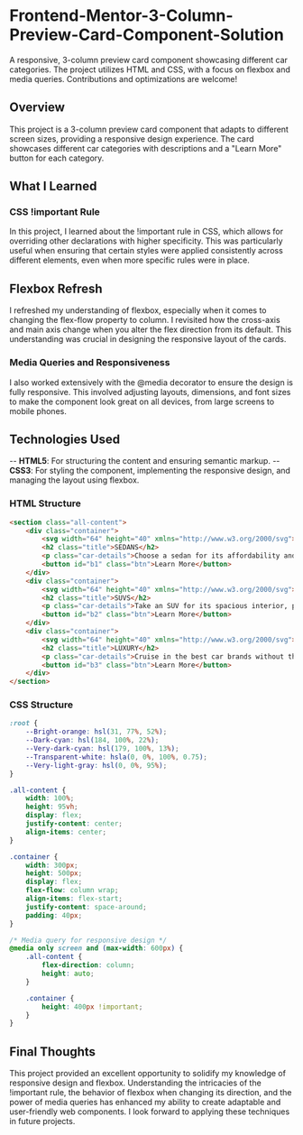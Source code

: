 # Frontend-Mentor-3-Column-Preview-Card-Component-Solution
A responsive, 3-column preview card component showcasing different car categories. The project utilizes HTML and CSS, with a focus on flexbox and media queries. Contributions and optimizations are welcome!

## Overview

This project is a 3-column preview card component that adapts to different screen sizes, providing a responsive design experience. The card showcases different car categories with descriptions and a "Learn More" button for each category.

## What I Learned

### CSS !important Rule

In this project, I learned about the !important rule in CSS, which allows for overriding other declarations with higher specificity. This was particularly useful when ensuring that certain styles were applied consistently across different elements, even when more specific rules were in place.

## Flexbox Refresh

I refreshed my understanding of flexbox, especially when it comes to changing the flex-flow property to column. I revisited how the cross-axis and main axis change when you alter the flex direction from its default. This understanding was crucial in designing the responsive layout of the cards.

### Media Queries and Responsiveness

I also worked extensively with the @media decorator to ensure the design is fully responsive. This involved adjusting layouts, dimensions, and font sizes to make the component look great on all devices, from large screens to mobile phones.

## Technologies Used

-- **HTML5**: For structuring the content and ensuring semantic markup.
-- **CSS3**: For styling the component, implementing the responsive design, and managing the layout using flexbox.

### HTML Structure

```html 
<section class="all-content">
    <div class="container">
        <svg width="64" height="40" xmlns="http://www.w3.org/2000/svg"> ... </svg>
        <h2 class="title">SEDANS</h2>
        <p class="car-details">Choose a sedan for its affordability and excellent fuel economy...</p>
        <button id="b1" class="btn">Learn More</button>
    </div>
    <div class="container">
        <svg width="64" height="40" xmlns="http://www.w3.org/2000/svg"> ... </svg>
        <h2 class="title">SUVS</h2>
        <p class="car-details">Take an SUV for its spacious interior, power, and versatility...</p>
        <button id="b2" class="btn">Learn More</button>
    </div>
    <div class="container">
        <svg width="64" height="40" xmlns="http://www.w3.org/2000/svg"> ... </svg>
        <h2 class="title">LUXURY</h2>
        <p class="car-details">Cruise in the best car brands without the bloated prices...</p>
        <button id="b3" class="btn">Learn More</button>
    </div>
</section>
```
### CSS Structure

```css
:root {
    --Bright-orange: hsl(31, 77%, 52%);
    --Dark-cyan: hsl(184, 100%, 22%);
    --Very-dark-cyan: hsl(179, 100%, 13%);
    --Transparent-white: hsla(0, 0%, 100%, 0.75);
    --Very-light-gray: hsl(0, 0%, 95%);
}

.all-content {
    width: 100%;
    height: 95vh;
    display: flex;
    justify-content: center;
    align-items: center;
}

.container {
    width: 300px;
    height: 500px;
    display: flex;
    flex-flow: column wrap;
    align-items: flex-start;
    justify-content: space-around;
    padding: 40px;
}

/* Media query for responsive design */
@media only screen and (max-width: 600px) {
    .all-content {
        flex-direction: column;
        height: auto;
    }

    .container {
        height: 400px !important;
    }
}
```

## Final Thoughts

This project provided an excellent opportunity to solidify my knowledge of responsive design and flexbox. Understanding the intricacies of the !important rule, the behavior of flexbox when changing its direction, and the power of media queries has enhanced my ability to create adaptable and user-friendly web components. I look forward to applying these techniques in future projects.
